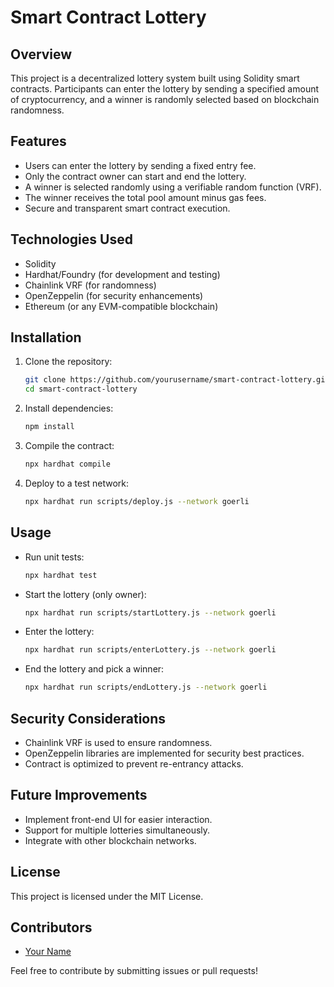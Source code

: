# Smart Contract Lottery

## Overview
This project is a decentralized lottery system built using Solidity smart contracts. Participants can enter the lottery by sending a specified amount of cryptocurrency, and a winner is randomly selected based on blockchain randomness.

## Features
- Users can enter the lottery by sending a fixed entry fee.
- Only the contract owner can start and end the lottery.
- A winner is selected randomly using a verifiable random function (VRF).
- The winner receives the total pool amount minus gas fees.
- Secure and transparent smart contract execution.

## Technologies Used
- Solidity
- Hardhat/Foundry (for development and testing)
- Chainlink VRF (for randomness)
- OpenZeppelin (for security enhancements)
- Ethereum (or any EVM-compatible blockchain)

## Installation
1. Clone the repository:
   ```sh
   git clone https://github.com/yourusername/smart-contract-lottery.git
   cd smart-contract-lottery
   ```
2. Install dependencies:
   ```sh
   npm install
   ```
3. Compile the contract:
   ```sh
   npx hardhat compile
   ```
4. Deploy to a test network:
   ```sh
   npx hardhat run scripts/deploy.js --network goerli
   ```

## Usage
- Run unit tests:
  ```sh
  npx hardhat test
  ```
- Start the lottery (only owner):
  ```sh
  npx hardhat run scripts/startLottery.js --network goerli
  ```
- Enter the lottery:
  ```sh
  npx hardhat run scripts/enterLottery.js --network goerli
  ```
- End the lottery and pick a winner:
  ```sh
  npx hardhat run scripts/endLottery.js --network goerli
  ```

## Security Considerations
- Chainlink VRF is used to ensure randomness.
- OpenZeppelin libraries are implemented for security best practices.
- Contract is optimized to prevent re-entrancy attacks.

## Future Improvements
- Implement front-end UI for easier interaction.
- Support for multiple lotteries simultaneously.
- Integrate with other blockchain networks.

## License
This project is licensed under the MIT License.

## Contributors
- [Your Name](https://github.com/yourusername)

Feel free to contribute by submitting issues or pull requests!

